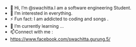 - 👋 Hi, I’m @swachitta.I am a software engineering Student.
- 👀 I’m interested in everything.
- ⚡ Fun fact: I am addicted to coding and songs .
- 🌱 I’m currently learning ...
- 📫Connect with me :
- https://www.facebook.com/swachitta.gurung.5/

<!---
swachitta/swachitta is a ✨ special ✨ repository because its `README.md` (this file) appears on your GitHub profile.
You can click the Preview link to take a look at your changes.
--->
